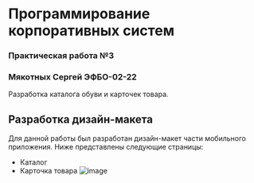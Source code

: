 # Программирование корпоративных систем
### Практическая работа №3
### Мякотных Сергей ЭФБО-02-22

Разработка каталога обуви и карточек товара.

## Разработка дизайн-макета
Для данной работы был разработан дизайн-макет части мобильного приложения. Ниже представлены следующие страницы:
- Каталог
- Карточка товара
![image](https://github.com/user-attachments/assets/f6bd331c-e7eb-48d1-bd4f-771f2f181d2b)
